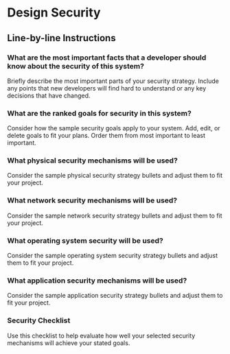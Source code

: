 # Design Security

## Line-by-line Instructions

### What are the most important facts that a developer should know about the security of this system?

Briefly describe the most important parts of your security strategy. Include any points that new developers will find hard to understand or any key decisions that have changed.

### What are the ranked goals for security in this system?

Consider how the sample security goals apply to your system. Add, edit, or delete goals to fit your plans. Order them from most important to least important.

### What physical security mechanisms will be used?

Consider the sample physical security strategy bullets and adjust them to fit your project.

### What network security mechanisms will be used?

Consider the sample network security strategy bullets and adjust them to fit your project.

### What operating system security will be used?

Consider the sample operating system security strategy bullets and adjust them to fit your project.

### What application security mechanisms will be used?

Consider the sample application security strategy bullets and adjust them to fit your project.

### Security Checklist

Use this checklist to help evaluate how well your selected security mechanisms will achieve your stated goals.
